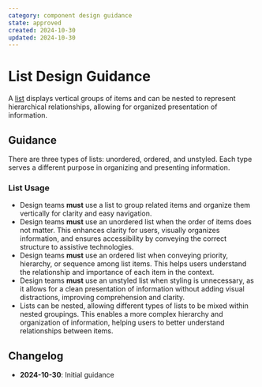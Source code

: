 ```yaml
---
category: component design guidance
state: approved
created: 2024-10-30
updated: 2024-10-30
---
```


# List Design Guidance

A [list](https://clarity.design/documentation/list) displays vertical groups of items and can be nested to represent hierarchical relationships, allowing for organized presentation of information.

## Guidance

There are three types of lists: unordered, ordered, and unstyled. Each type serves a different purpose in organizing and presenting information.

### List Usage

- Design teams **must** use a list to group related items and organize them vertically for clarity and easy navigation.
- Design teams **must** use an unordered list when the order of items does not matter. This enhances clarity for users, visually organizes information, and ensures accessibility by conveying the correct structure to assistive technologies.
- Design teams **must** use an ordered list when conveying priority, hierarchy, or sequence among list items. This helps users understand the relationship and importance of each item in the context.
- Design teams **must** use an unstyled list when styling is unnecessary, as it allows for a clean presentation of information without adding visual distractions, improving comprehension and clarity.
- Lists can be nested, allowing different types of lists to be mixed within nested groupings. This enables a more complex hierarchy and organization of information, helping users to better understand relationships between items.

## Changelog

- **2024-10-30**: Initial guidance

